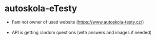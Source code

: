 # autoskola-eTesty

- I'am not owner of used website (https://www.autoskola-testy.cz/)
<br></br>
- API is getting random questions (with answers and images if needed)
